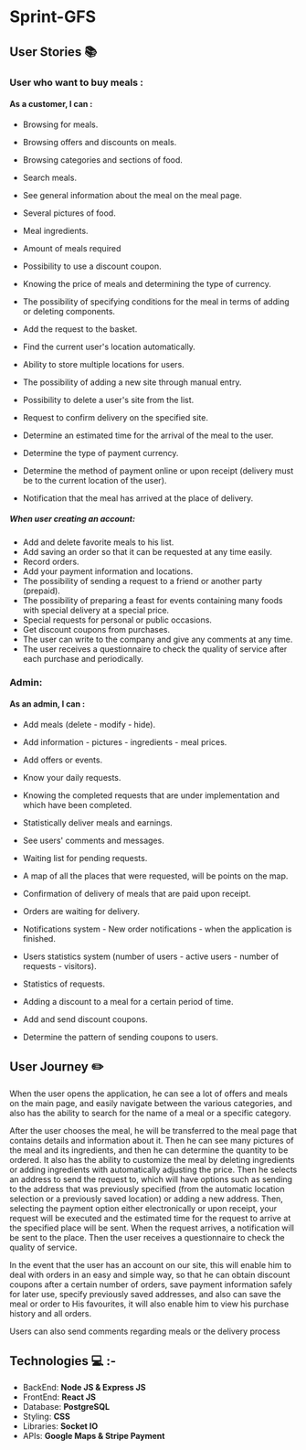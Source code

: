 # Sprint-GFS

## **User Stories**  :books: 

### **User  who want to buy meals** : 
   #### As a customer, I can : 

- Browsing for meals.
- Browsing offers and discounts on meals.
- Browsing categories and sections of food.
- Search meals.
- See general information about the meal on the meal page.
- Several pictures of food.
- Meal ingredients.
- Amount of meals required
- Possibility to use a discount coupon.
- Knowing the price of meals and determining the type of currency.
- The possibility of specifying conditions for the meal in terms of adding or deleting components.
- Add the request to the basket.

- Find the current user's location automatically.
- Ability to store multiple locations for users.
- The possibility of adding a new site through manual entry.
- Possibility to delete a user's site from the list.
- Request to confirm delivery on the specified site.
- Determine an estimated time for the arrival of the meal to the user.

- Determine the type of payment currency.
- Determine the method of payment online or upon receipt (delivery must be to the current location of the user).
- Notification that the meal has arrived at the place of delivery.

##### When user creating an account:
- Add and delete favorite meals to his list.
- Add saving an order so that it can be requested at any time easily.
- Record orders.
- Add your payment information and locations.
- The possibility of sending a request to a friend or another party (prepaid).
- The possibility of preparing a feast for events containing many foods with special delivery at a special price.
- Special requests for personal or public occasions.
- Get discount coupons from purchases.
- The user can write to the company and give any comments at any time.
- The user receives a questionnaire to check the quality of service after each purchase and periodically.


### **Admin**: 
   #### As an admin, I can : 
   
- Add meals (delete - modify - hide).
- Add information - pictures - ingredients - meal prices.
- Add offers or events.
- Know your daily requests.
- Knowing the completed requests that are under implementation and which have been completed.
- Statistically deliver meals and earnings.
- See users' comments and messages.
- Waiting list for pending requests.

- A map of all the places that were requested, will be points on the map.
- Confirmation of delivery of meals that are paid upon receipt.
- Orders are waiting for delivery.
- Notifications system - New order notifications - when the application is finished.

- Users statistics system (number of users - active users - number of requests - visitors).
- Statistics of requests.
- Adding a discount to a meal for a certain period of time.
- Add and send discount coupons.
- Determine the pattern of sending coupons to users.


## **User Journey**  :pencil2:

When the user opens the application, he can see a lot of offers and meals on the main page, and easily navigate between the various categories, and also has the ability to search for the name of a meal or a specific category.

After the user chooses the meal, he will be transferred to the meal page that contains details and information about it. Then he can see many pictures of the meal and its ingredients, and then he can determine the quantity to be ordered. It also has the ability to customize the meal by deleting ingredients or adding ingredients with automatically adjusting the price. Then he selects an address to send the request to, which will have options such as sending to the address that was previously specified (from the automatic location selection or a previously saved location) or adding a new address. Then, selecting the payment option either electronically or upon receipt, your request will be executed and the estimated time for the request to arrive at the specified place will be sent. When the request arrives, a notification will be sent to the place. Then the user receives a questionnaire to check the quality of service.
 
In the event that the user has an account on our site, this will enable him to deal with orders in an easy and simple way, so that he can obtain discount coupons after a certain number of orders, save payment information safely for later use, specify previously saved addresses, and also can save the meal or order to His favourites, it will also enable him to view his purchase history and all orders.


Users can also send comments regarding meals or the delivery process

## **Technologies** :computer: :-

- BackEnd: **Node JS & Express JS**
- FrontEnd: **React JS**
- Database: **PostgreSQL**
- Styling: **CSS**
- Libraries: **Socket IO**
- APIs: **Google Maps & Stripe Payment**


